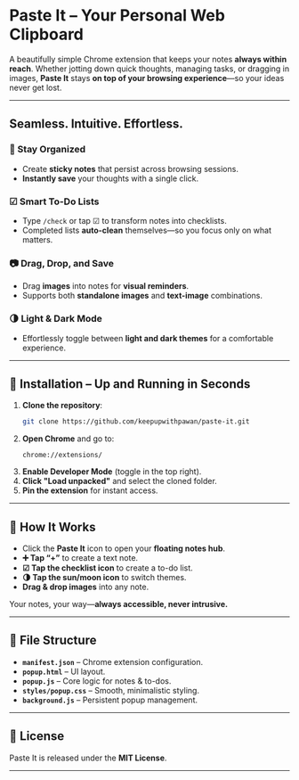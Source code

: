 # **Paste It** – Your Personal Web Clipboard  

A beautifully simple Chrome extension that keeps your notes **always within reach**. Whether jotting down quick thoughts, managing tasks, or dragging in images, **Paste It** stays **on top of your browsing experience**—so your ideas never get lost.  

---

## **Seamless. Intuitive. Effortless.**  

### **📌 Stay Organized**  
- Create **sticky notes** that persist across browsing sessions.  
- **Instantly save** your thoughts with a single click.  

### **☑ Smart To-Do Lists**  
- Type `/check` or tap ☑ to transform notes into checklists.  
- Completed lists **auto-clean** themselves—so you focus only on what matters.  

### **📷 Drag, Drop, and Save**  
- Drag **images** into notes for **visual reminders**.  
- Supports both **standalone images** and **text-image** combinations.  

### **🌗 Light & Dark Mode**  
- Effortlessly toggle between **light and dark themes** for a comfortable experience.  

---

## **🔧 Installation – Up and Running in Seconds**  

1. **Clone the repository**:  
   ```sh
   git clone https://github.com/keepupwithpawan/paste-it.git
   ```  
2. **Open Chrome** and go to:  
   ```
   chrome://extensions/
   ```  
3. **Enable Developer Mode** (toggle in the top right).  
4. **Click "Load unpacked"** and select the cloned folder.  
5. **Pin the extension** for instant access.  

---

## **🚀 How It Works**  
- Click the **Paste It** icon to open your **floating notes hub**.  
- **➕ Tap “+”** to create a text note.  
- **☑ Tap the checklist icon** to create a to-do list.  
- **🌗 Tap the sun/moon icon** to switch themes.  
- **Drag & drop images** into any note.  

Your notes, your way—**always accessible, never intrusive.**  

---

## **📁 File Structure**  
- **`manifest.json`** – Chrome extension configuration.  
- **`popup.html`** – UI layout.  
- **`popup.js`** – Core logic for notes & to-dos.  
- **`styles/popup.css`** – Smooth, minimalistic styling.  
- **`background.js`** – Persistent popup management.  

---

## **📜 License**  
Paste It is released under the **MIT License**.  

---

